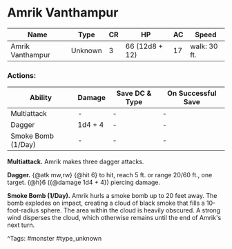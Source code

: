 # Amrik Vanthampur

| Name | Type | CR | HP | AC | Speed |
|------|------|----|----|----|-------|
| Amrik Vanthampur | Unknown | 3 | 66 (12d8 + 12) | 17 | walk: 30 ft. |

### Actions:

| Ability | Damage | Save DC & Type | On Successful Save |
|---------|--------|----------------|--------------------|
| Multiattack | - | - | - |
| Dagger | 1d4 + 4 | - | - |
| Smoke Bomb (1/Day) | - | - | - |


**Multiattack.** Amrik makes three dagger attacks.

**Dagger.** {@atk mw,rw} {@hit 6} to hit, reach 5 ft. or range 20/60 ft., one target. {@h}6 ({@damage 1d4 + 4}) piercing damage.

**Smoke Bomb (1/Day).** Amrik hurls a smoke bomb up to 20 feet away. The bomb explodes on impact, creating a cloud of black smoke that fills a 10-foot-radius sphere. The area within the cloud is heavily obscured. A strong wind disperses the cloud, which otherwise remains until the end of Amrik's next turn.

^Tags: #monster #type_unknown